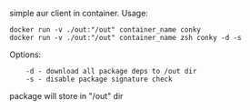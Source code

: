 simple aur client in container.
   Usage:
   ```
   docker run -v ./out:"/out" container_name conky
   docker run -v ./out:"/out" container_name zsh conky -d -s
   ```
   Options:
   ```
       -d - download all package deps to /out dir
       -s - disable package signature check
   ```
   package will store in "/out" dir

